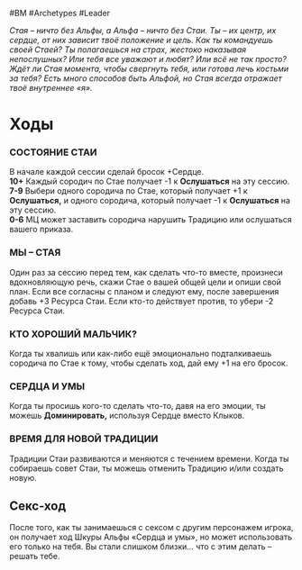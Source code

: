 #BM  #Archetypes #Leader  

*Стая – ничто без Альфы, а Альфа – ничто без  Стаи. Ты – их центр, их сердце, от них зависит  твоё положение и цель. Как ты командуешь своей  Стаей? Ты полагаешься на страх, жестоко  наказывая непослушных? Или тебя все уважают и  любят? Или всё не так просто? Ждёт ли Стая  момента, чтобы свергнуть тебя, или готова лечь  костьми за тебя? Есть много способов быть  Альфой, но Стая всегда отражает твоё  внутреннее «я».*

# Ходы

### СОСТОЯНИЕ СТАИ  
В начале каждой сессии сделай бросок +Сердце.  
**10+** Каждый сородич по Стае получает -1 к **Ослушаться** на эту сессию.  
**7-9** Выбери одного сородича по Стае, который получает +1 к **Ослушаться,**  и одного сородича, который получает -1 к **Ослушаться** на эту сессию.  
**0-6** МЦ может заставить сородича нарушить Традицию или ослушаться  вашего приказа.  

### МЫ – СТАЯ  
Один раз за сессию перед тем, как сделать что-то вместе, произнеси  вдохновляющую речь, скажи Стае о вашей общей цели и опиши свой план.  Если все согласны с планом и следуют ему, после завершения добавь  +3 Ресурса Стаи. Если кто-то действует против, то убери -2 Ресурса Стаи.  

### КТО ХОРОШИЙ МАЛЬЧИК?  
Когда ты хвалишь или как-либо ещё эмоционально подталкиваешь  сородича по Стае к тому, чтобы сделать ход, дай ему +1 на его бросок.  

### СЕРДЦА И УМЫ  
Когда ты просишь кого-то сделать что-то, давя на его эмоции, ты можешь  **Доминировать,** используя Сердце вместо Клыков.  

### ВРЕМЯ ДЛЯ НОВОЙ ТРАДИЦИИ  
Традиции Стаи развиваются и меняются с течением времени. Когда ты  собираешь совет Стаи, ты можешь отменить Традицию и/или создать  новую.

## Секс-ход
После того, как ты занимаешься с сексом с другим персонажем игрока, он получает ход Шкуры Альфы «Сердца и умы», но может использовать его только на тебя. Вы стали слишком близки... что с этим делать – решать тебе.

